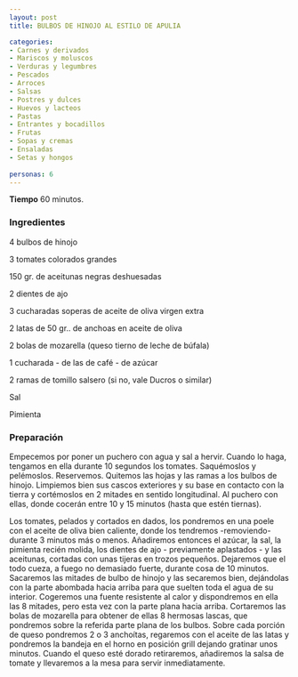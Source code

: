 ```yaml
---
layout: post
title: BULBOS DE HINOJO AL ESTILO DE APULIA

categories:
- Carnes y derivados
- Mariscos y moluscos
- Verduras y legumbres
- Pescados
- Arroces
- Salsas
- Postres y dulces
- Huevos y lacteos
- Pastas
- Entrantes y bocadillos
- Frutas
- Sopas y cremas
- Ensaladas
- Setas y hongos
 
personas: 6 
---
```

<b>Tiempo</b> 60 minutos.

<h3>Ingredientes</h3>
4 bulbos de hinojo

3 tomates colorados grandes

150 gr. de aceitunas negras deshuesadas

2 dientes de ajo

3 cucharadas soperas de aceite de oliva virgen extra

2 latas de 50 gr.. de anchoas en aceite de oliva

2 bolas de mozarella (queso tierno de leche de búfala)

1 cucharada - de las de café - de azúcar

2 ramas de tomillo salsero (si no, vale Ducros o similar)

Sal

Pimienta

<h3>Preparación</h3>
Empecemos por poner un puchero con agua y sal a hervir. Cuando lo haga, tengamos en ella durante 10 segundos los tomates. Saquémoslos y pelémoslos. Reservemos. Quitemos las hojas y las ramas a los bulbos de hinojo. Limpiemos bien sus cascos exteriores y su base en contacto con la tierra y cortémoslos en 2 mitades en sentido longitudinal. Al puchero con ellas, donde cocerán entre 10 y 15 minutos (hasta que estén tiernas).

Los tomates, pelados y cortados en dados, los pondremos en una poele con el aceite de oliva bien caliente, donde los tendremos -removiendo- durante 3 minutos más o menos. Añadiremos entonces el azúcar, la sal, la pimienta recién molida, los dientes de ajo - previamente aplastados - y las aceitunas, cortadas con unas tijeras en trozos pequeños. Dejaremos que el todo cueza, a fuego no demasiado fuerte, durante cosa de 10 minutos. Sacaremos las mitades de bulbo de hinojo y las secaremos bien, dejándolas con la parte abombada hacia arriba para que suelten toda el agua de su interior. Cogeremos una fuente resistente al calor y dispondremos en ella las 8 mitades, pero esta vez con la parte plana hacia arriba. Cortaremos las bolas de mozarella para obtener de ellas 8 hermosas lascas, que pondremos sobre la referida parte plana de los bulbos. Sobre cada porción de queso pondremos 2 o 3 anchoítas, regaremos con el aceite de las latas y pondremos la bandeja en el horno en posición grill dejando gratinar unos minutos. Cuando el queso esté dorado  retiraremos, añadiremos la salsa de tomate y llevaremos a la mesa para servir inmediatamente.


